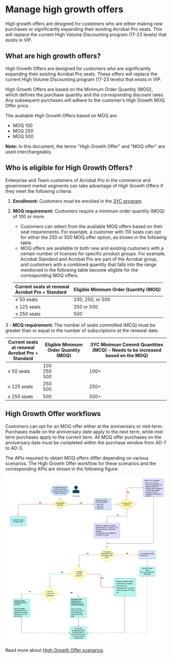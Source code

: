 # Manage high growth offers

High growth offers are designed for customers who are either making new purchases or significantly expanding their existing Acrobat Pro seats. This will replace the current High Volume Discounting program (17-23 levels) that exists in VIP.

## What are high growth offers?

High Growth Offers are designed for customers who are significantly expanding their existing Acrobat Pro seats. These offers will replace the current High Volume Discounting program (17-23 levels) that exists in VIP.

High Growth Offers are based on the Minimum Order Quantity (MOQ), which defines the purchase quantity and the corresponding discount rates. Any subsequent purchases will adhere to the customer’s High Growth MOQ Offer price.

The available High Growth Offers based on MOQ are:

- MOQ 100
- MOQ 250
- MOQ 500

**Note:** In this document, the terms "High Growth Offer" and "MOQ offer" are used interchangeably.

## Who is eligible for High Growth Offers?

Enterprise and Team customers of Acrobat Pro in the commerce and government market segments can take advantage of High Growth Offers if they meet the following criteria:

1. **Enrollment:** Customers must be enrolled in the [3YC program](./three_year_commit.md).
2. **MOQ requirement:** Customers require a minimum order quantity (MOQ) of 100 or more.

   - Customers can select from the available MOQ offers based on their seat requirements. For example, a customer with 110 seats can opt for either the 250 or 500 MOQ offer option, as shown in the following table.
   - MOQ offers are available to both new and existing customers with a certain number of licenses for specific product groups. For example, Acrobat Standard and Acrobat Pro are part of the Acrobat group, and customers with a combined quantity that falls into the range mentioned in the following table become eligible for the corresponding MOQ offers.

    | Current seats at renewal <br/> Acrobat Pro + Standard | Eligible Minimum Order Quantity (MOQ) |
    |-------------------------------------------------------|---------------------------------------|
    | ≤ 50 seats                                            | 100, 250, or 500             |
    | ≤ 125 seats                                           | 250 or 500                        |
    | ≤ 250 seats                                           | 500                                   |

3 - **MCQ requirement:** The number of seats committed (MCQ) must be greater than or equal to the number of subscriptions at the renewal date.

  | Current seats at renewal <br/> Acrobat Pro + Standard | Eligible Minimum Order Quantity (MOQ) | 3YC Minimum Commit Quantities (MCQ) - Needs to be increased based on the MOQ) |
  |-------------------------------------------------------|---------------------------------------|-------------------------------------------------------------------------------|
  | ≤ 50 seats                                            | 100 <br /> 250 <br /> 500             | 100+                                                                          |
  | ≤ 125 seats                                           | 250 <br /> 500                        | 250+                                                                          |
  | ≤ 250 seats                                           | 500                                   | 500+                                                                          |

## High Growth Offer workflows

Customers can opt for an MOQ offer either at the anniversary or mid-term. Purchases made on the anniversary date apply to the next term, while mid-term purchases apply to the current term. All MOQ offer purchases on the anniversary date must be completed within the purchase window from AD-7 to AD-3.

The APIs required to obtain MOQ offers differ depending on various scenarios. The High Growth Offer workflow for these scenarios and the corresponding APIs are shown in the following figure:

![High Growth flow for Acro customers](../image/hg_flow.png)

Read more about [High Growth Offer scenarios](./high_growth_scenarios.md).
